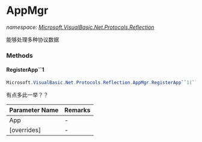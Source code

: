 ﻿# AppMgr
_namespace: <a href="#" onClick="load('/docs/Microsoft.VisualBasic.Net.Protocols.Reflection/index.md')">Microsoft.VisualBasic.Net.Protocols.Reflection</a>_

能够处理多种协议数据



### Methods

#### RegisterApp``1
```csharp
Microsoft.VisualBasic.Net.Protocols.Reflection.AppMgr.RegisterApp``1(``0,System.Boolean)
```
有点多此一举？？

|Parameter Name|Remarks|
|--------------|-------|
|App|-|
|[overrides]|-|



